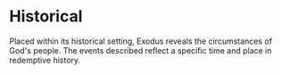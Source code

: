 # Historical

Placed within its historical setting, Exodus reveals the circumstances of God's people. The events described reflect a specific time and place in redemptive history.

